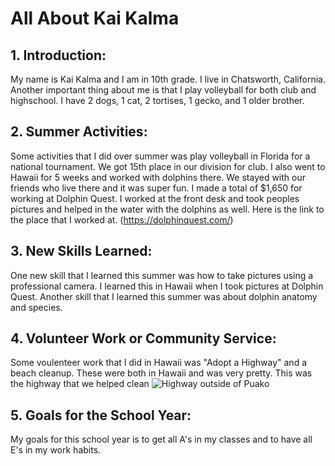 # All About Kai Kalma

## 1. Introduction:
My name is Kai Kalma and I am in 10th grade. I live in Chatsworth, California. Another important thing about me is that I play volleyball for both club and highschool. I have 2 dogs, 1 cat, 2 tortises, 1 gecko, and 1 older brother.

## 2. Summer Activities:
Some activities that I did over summer was play volleyball in Florida for a national tournament. We got 15th place in our division for club. I also went to Hawaii for 5 weeks and worked with dolphins there. We stayed with our friends who live there and it was super fun. I made a total of $1,650 for working at Dolphin Quest. I worked at the front desk and took peoples pictures and helped in the water with the dolphins as well. Here is the link to the place that I worked at. (https://dolphinquest.com/)

## 3. New Skills Learned:
One new skill that I learned this summer was how to take pictures using a professional camera. I learned this in Hawaii when I took pictures at Dolphin Quest. Another skill that I learned this summer was about dolphin anatomy and species. 

## 4.  Volunteer Work or Community Service: 
Some voulenteer work that I did in Hawaii was "Adopt a Highway" and a beach cleanup. These were both in Hawaii and was very pretty. This was the highway that we helped clean ![Highway outside of Puako](https://www.to-hawaii.com/big-island/cities/images/puako/puako_beach_drive.jpg)
## 5.  Goals for the School Year: 
My goals for this school year is to get all A's in my classes and to have all E's in my work habits. 
